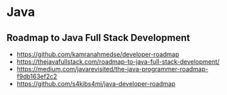 # Java

## Roadmap to Java Full Stack Development
- https://github.com/kamranahmedse/developer-roadmap
- https://thejavafullstack.com/roadmap-to-java-full-stack-development/
- https://medium.com/javarevisited/the-java-programmer-roadmap-f9db163ef2c2
- https://github.com/s4kibs4mi/java-developer-roadmap

